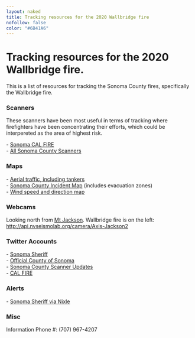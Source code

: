 ```yaml
---
layout: naked
title: Tracking resources for the 2020 Wallbridge fire
nofollow: false
color: "#6B41A6"
---
```


<h1>Tracking resources for the 2020 Wallbridge fire.</h1>
<p>This is a list of resources for tracking the Sonoma County fires, specifically the Wallbridge fire.
<section>
  <h3>Scanners</h3>
  <p>
    These scanners have been most useful in terms of tracking where firefighters have been concentrating their efforts, which could be interpereted as the area of highest risk.
  </p>
  <p>
    - <a href="https://m.broadcastify.com/listen/feed/31847" target="_blank">
      Sonoma CAL FIRE
    </a><br />
    - <a href='https://m.broadcastify.com/listen/ctid/231' target='_blank'>All Sonoma County Scanners</a>
  </p>
</section>
<section>
  <h3>Maps</h3>
  <p>
    - <a href="https://www.flightradar24.com/N470DF/2542f4bc">Aerial traffic, including tankers</a><br />
    - <a href="https://experience.arcgis.com/experience/8ca8296b14384a468c72e63fd6de766a" target="_blank">Sonoma County Incident Map</a> (includes evacuation zones)<br />
    - <a href="https://www.windy.com/?38.537,-122.916,12" target="_blank">Wind speed and direction map</a><br />
  </p>
</section>
<section>
  <h3>Webcams</h3>
  <p>
    Looking north from <a href="https://www.google.com/maps/place/Mt+Jackson,+CA+95448/@38.5132443,-122.9137711,15z/data=!3m1!4b1!4m5!3m4!1s0x808422b6858cc9e5:0x474c9e19c3c8c242!8m2!3d38.5132468!4d-122.9049969!5m1!1e4" target='_blank'>Mt Jackson</a>. Wallbridge fire is on the left:
    <a href='http://api.nvseismolab.org/camera/Axis-Jackson2' target="_blank">http://api.nvseismolab.org/camera/Axis-Jackson2</a>
  </p>
</section>
<section>
  <h3>Twitter Accounts</h3>
  <p>
    - <a href="https://twitter.com/sonomasheriff" target="_blank">Sonoma Sheriff</a><br />
    - <a href="https://twitter.com/CountyofSonoma" target="_blank">Official County of Sonoma</a><br />
    - <a href="https://twitter.com/SonomaScanner" target="_blank">Sonoma County Scanner Updates</a><br />
    - <a href="https://twitter.com/CAL_FIRE" target="_blank">CAL FIRE</a>
  </p>
</section>
<section>
  <h3>Alerts</h3>
  <p>
    - <a href="https://nixle.us/sonoma-county-sheriffs-office/" target="_blank">Sonoma Sheriff via Nixle</a>
  </p>
</section>
<section>
  <h3>Misc</h3>
  <p>Information Phone #: (707) 967-4207</p>
</section>
